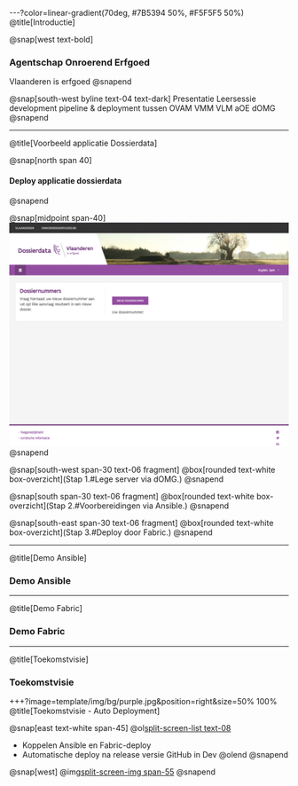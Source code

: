 ---?color=linear-gradient(70deg, #7B5394 50%, #F5F5F5 50%)
@title[Introductie]

<!--
Tip! Get started with this template as follows:
Step 1. Delete the contents of this PITCHME.md file.
Step 2. Start adding your own custom slide content.
Step 3. Copy slide markdown snippets from template/md directory as needed.
-->

@snap[west text-bold]
### Agentschap Onroerend Erfgoed
Vlaanderen is erfgoed
@snapend

@snap[south-west byline text-04 text-dark]
Presentatie Leersessie development pipeline & deployment tussen OVAM VMM VLM aOE dOMG
@snapend

---
@title[Voorbeeld applicatie Dossierdata]

@snap[north span 40]
#### Deploy applicatie dossierdata
@snapend

@snap[midpoint span-40]
![GATEWAY](template/img/screenshot-dev-dossiers.png)
@snapend

@snap[south-west span-30 text-06 fragment]
@box[rounded text-white box-overzicht](Stap 1.#Lege server via dOMG.)
@snapend

@snap[south span-30 text-06 fragment]
@box[rounded text-white box-overzicht](Stap 2.#Voorbereidingen via Ansible.)
@snapend

@snap[south-east span-30 text-06 fragment]
@box[rounded text-white box-overzicht](Stap 3.#Deploy door Fabric.)
@snapend

---
@title[Demo Ansible]

### Demo Ansible

---

@title[Demo Fabric]

### Demo Fabric

---
@title[Toekomstvisie]

### Toekomstvisie
+++?image=template/img/bg/purple.jpg&position=right&size=50% 100% 
@title[Toekomstvisie - Auto Deployment]

@snap[east text-white span-45]
@ol[split-screen-list text-08](false)
- Koppelen Ansible en Fabric-deploy
- Automatische deploy na release versie GitHub in Dev
@olend
@snapend

@snap[west]
@img[split-screen-img span-55](template/img/developer.jpg)
@snapend
